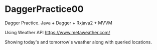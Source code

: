 # DaggerPractice00
Dagger Practice. Java + Dagger + Rxjava2 + MVVM

Using Weather API https://www.metaweather.com/

Showing today's and tomorrow's weather along with queried locations.
